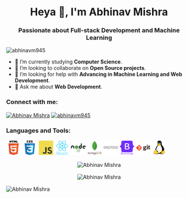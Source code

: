 <h1 align="center">Heya 👋, I'm Abhinav Mishra</h1>
<h3 align="center">Passionate about Full-stack Development and Machine Learning</h3>

<p align="left"> 
   <img src="https://komarev.com/ghpvc/?username=abhinavm945&label=Profile%20views&color=0e75b6&style=flat" alt="abhinavm945" />
</p>

- 🌱 I’m currently studying **Computer Science**.
- 👯 I’m looking to collaborate on **Open Source projects**.
- 🤝 I’m looking for help with **Advancing in Machine Learning and Web Development**.
- 💬 Ask me about **Web Development**.

<h3 align="left">Connect with me:</h3>
<p align="left">
<a href="https://www.linkedin.com/in/abhinav-mishra-3ab052237/" target="blank"><img align="center" src="https://raw.githubusercontent.com/rahuldkjain/github-profile-readme-generator/master/src/images/icons/Social/linked-in-alt.svg" alt="Abhinav Mishra" height="30" width="40" /></a>
<a href="https://leetcode.com/u/abhinavm945/" target="blank"><img align="center" src="https://raw.githubusercontent.com/rahuldkjain/github-profile-readme-generator/master/src/images/icons/Social/leet-code.svg" alt="abhinavm945" height="30" width="40" /></a>
</p>

<h3 align="left">Languages and Tools:</h3>
<p align="left">
   <img src="https://raw.githubusercontent.com/devicons/devicon/master/icons/html5/html5-original-wordmark.svg" alt="html5" width="40" height="40"/>
   <img src="https://raw.githubusercontent.com/devicons/devicon/master/icons/css3/css3-original-wordmark.svg" alt="css3" width="40" height="40"/>
   <img src="https://raw.githubusercontent.com/devicons/devicon/master/icons/javascript/javascript-original.svg" alt="javascript" width="40" height="40"/>
   <img src="https://raw.githubusercontent.com/devicons/devicon/master/icons/react/react-original-wordmark.svg" alt="react" width="40" height="40"/>
   <img src="https://raw.githubusercontent.com/devicons/devicon/master/icons/nodejs/nodejs-original-wordmark.svg" alt="nodejs" width="40" height="40"/>
   <img src="https://raw.githubusercontent.com/devicons/devicon/master/icons/mongodb/mongodb-original-wordmark.svg" alt="mongodb" width="40" height="40"/>
   <img src="https://raw.githubusercontent.com/devicons/devicon/master/icons/express/express-original-wordmark.svg" alt="express" width="40" height="40"/>
   <img src="https://raw.githubusercontent.com/devicons/devicon/master/icons/bootstrap/bootstrap-plain-wordmark.svg" alt="bootstrap" width="40" height="40"/>
   <img src="https://raw.githubusercontent.com/devicons/devicon/master/icons/git/git-original-wordmark.svg" alt="git" width="40" height="40"/>
   <img src="https://raw.githubusercontent.com/devicons/devicon/master/icons/linux/linux-original.svg" alt="linux" width="40" height="40"/>
</p>

<p align="center">
   <img align="center" src="https://github-readme-stats.vercel.app/api?username=abhinavm945&show_icons=true&locale=en" alt="Abhinav Mishra" />
</p>

<p align="center">
   <img align="center" src="https://github-readme-stats.vercel.app/api/top-langs/?username=abhinavm945&layout=compact" alt="Abhinav Mishra" />
</p>

<p><img align="center" src="https://github-readme-streak-stats.herokuapp.com/?user=abhinavm945&" alt="Abhinav Mishra" /></p>
